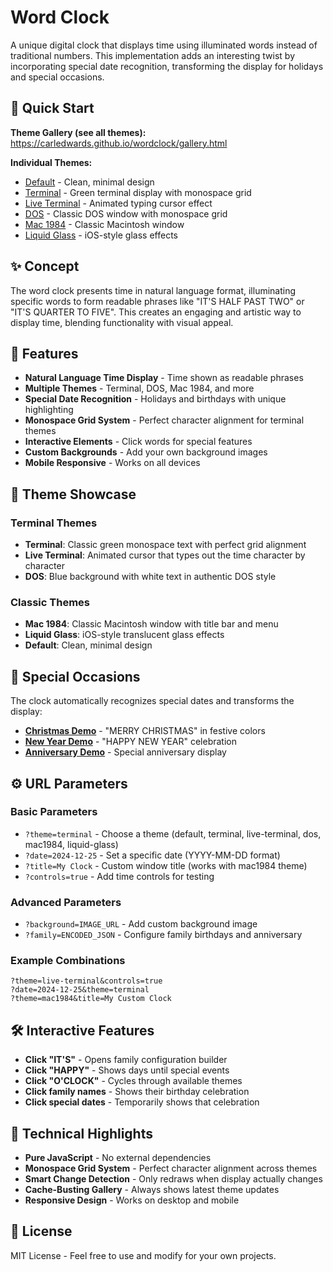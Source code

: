 # Word Clock

A unique digital clock that displays time using illuminated words instead of traditional numbers. This implementation adds an interesting twist by incorporating special date recognition, transforming the display for holidays and special occasions.

## 🚀 Quick Start

**Theme Gallery (see all themes):** https://carledwards.github.io/wordclock/gallery.html

**Individual Themes:**
- [Default](https://carledwards.github.io/wordclock/?theme=default) - Clean, minimal design
- [Terminal](https://carledwards.github.io/wordclock/?theme=terminal) - Green terminal display with monospace grid
- [Live Terminal](https://carledwards.github.io/wordclock/?theme=live-terminal) - Animated typing cursor effect
- [DOS](https://carledwards.github.io/wordclock/?theme=dos) - Classic DOS window with monospace grid
- [Mac 1984](https://carledwards.github.io/wordclock/?theme=mac1984) - Classic Macintosh window
- [Liquid Glass](https://carledwards.github.io/wordclock/?theme=liquid-glass) - iOS-style glass effects

## ✨ Concept

The word clock presents time in natural language format, illuminating specific words to form readable phrases like "IT'S HALF PAST TWO" or "IT'S QUARTER TO FIVE". This creates an engaging and artistic way to display time, blending functionality with visual appeal.

## 🎯 Features

- **Natural Language Time Display** - Time shown as readable phrases
- **Multiple Themes** - Terminal, DOS, Mac 1984, and more
- **Special Date Recognition** - Holidays and birthdays with unique highlighting
- **Monospace Grid System** - Perfect character alignment for terminal themes
- **Interactive Elements** - Click words for special features
- **Custom Backgrounds** - Add your own background images
- **Mobile Responsive** - Works on all devices

## 🎨 Theme Showcase

### Terminal Themes
- **Terminal**: Classic green monospace text with perfect grid alignment
- **Live Terminal**: Animated cursor that types out the time character by character
- **DOS**: Blue background with white text in authentic DOS style

### Classic Themes  
- **Mac 1984**: Classic Macintosh window with title bar and menu
- **Liquid Glass**: iOS-style translucent glass effects
- **Default**: Clean, minimal design

## 🎉 Special Occasions

The clock automatically recognizes special dates and transforms the display:

- **[Christmas Demo](https://carledwards.github.io/wordclock/?date=2024-12-25)** - "MERRY CHRISTMAS" in festive colors
- **[New Year Demo](https://carledwards.github.io/wordclock/?date=2024-01-01)** - "HAPPY NEW YEAR" celebration
- **[Anniversary Demo](https://carledwards.github.io/wordclock/?date=2024-04-29)** - Special anniversary display

## ⚙️ URL Parameters

### Basic Parameters
- `?theme=terminal` - Choose a theme (default, terminal, live-terminal, dos, mac1984, liquid-glass)
- `?date=2024-12-25` - Set a specific date (YYYY-MM-DD format)
- `?title=My Clock` - Custom window title (works with mac1984 theme)
- `?controls=true` - Add time controls for testing

### Advanced Parameters
- `?background=IMAGE_URL` - Add custom background image
- `?family=ENCODED_JSON` - Configure family birthdays and anniversary

### Example Combinations
```
?theme=live-terminal&controls=true
?date=2024-12-25&theme=terminal
?theme=mac1984&title=My Custom Clock
```

## 🛠️ Interactive Features

- **Click "IT'S"** - Opens family configuration builder
- **Click "HAPPY"** - Shows days until special events
- **Click "O'CLOCK"** - Cycles through available themes
- **Click family names** - Shows their birthday celebration
- **Click special dates** - Temporarily shows that celebration

## 🔧 Technical Highlights

- **Pure JavaScript** - No external dependencies
- **Monospace Grid System** - Perfect character alignment across themes
- **Smart Change Detection** - Only redraws when display actually changes
- **Cache-Busting Gallery** - Always shows latest theme updates
- **Responsive Design** - Works on desktop and mobile

## 📝 License

MIT License - Feel free to use and modify for your own projects.
